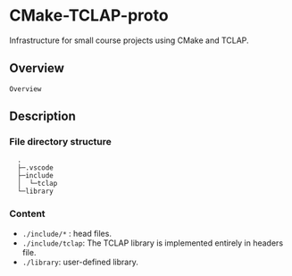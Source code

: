 # CMake-TCLAP-proto
Infrastructure for small course projects using CMake and TCLAP.

## Overview
    Overview

## Description
### File directory structure
```
  .
  ├─.vscode
  ├─include
  │  └─tclap
  └─library
```
### Content
 + `./include/*` : head files.
 + `./include/tclap`:  The TCLAP library is implemented entirely in headers file.
 + `./library`: user-defined library.
